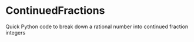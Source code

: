 # ContinuedFractions
Quick Python code to break down a rational number into continued fraction integers
